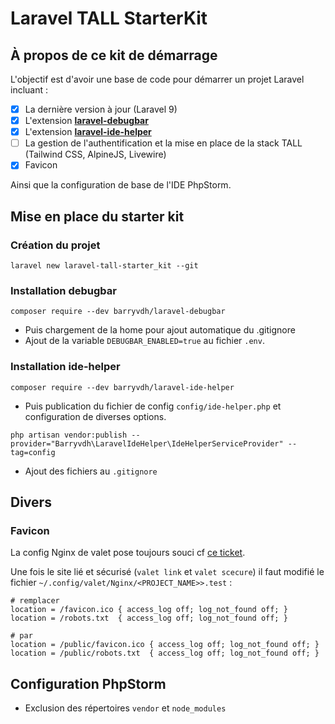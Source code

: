 # Laravel TALL StarterKit

## À propos de ce kit de démarrage

L'objectif est d'avoir une base de code pour démarrer un projet Laravel incluant :
- [x] La dernière version à jour (Laravel 9)
- [x] L'extension **[laravel-debugbar](https://github.com/barryvdh/laravel-debugbar)**
- [x] L'extension **[laravel-ide-helper](https://github.com/barryvdh/laravel-ide-helper)**
- [ ] La gestion de l'authentification et la mise en place de la stack TALL (Tailwind CSS, AlpineJS, Livewire)
- [x] Favicon

Ainsi que la configuration de base de l'IDE PhpStorm.

## Mise en place du starter kit

### Création du projet

````shell
laravel new laravel-tall-starter_kit --git
````
### Installation debugbar

```shell
composer require --dev barryvdh/laravel-debugbar
```

* Puis chargement de la home pour ajout automatique du .gitignore
* Ajout de la variable `DEBUGBAR_ENABLED=true` au fichier `.env`.

### Installation ide-helper

```shell
composer require --dev barryvdh/laravel-ide-helper
```

* Puis publication du fichier de config `config/ide-helper.php` et configuration de diverses options.
```shell
php artisan vendor:publish --provider="Barryvdh\LaravelIdeHelper\IdeHelperServiceProvider" --tag=config
```
* Ajout des fichiers au `.gitignore`


## Divers

### Favicon

La config Nginx de valet pose toujours souci cf [ce ticket](https://github.com/laravel/valet/issues/375#issuecomment-1347146695).

Une fois le site lié et sécurisé (`valet link` et `valet scecure`) il faut modifié le fichier `~/.config/valet/Nginx/<PROJECT_NAME>>.test` :

```nginx
# remplacer
location = /favicon.ico { access_log off; log_not_found off; }
location = /robots.txt  { access_log off; log_not_found off; }

# par
location = /public/favicon.ico { access_log off; log_not_found off; }
location = /public/robots.txt  { access_log off; log_not_found off; }
```


## Configuration PhpStorm

* Exclusion des répertoires `vendor` et `node_modules`
